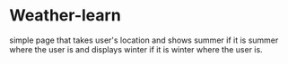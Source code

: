 # Weather-learn

simple page that takes user's location and shows summer if it is summer where the user is and displays winter if it is winter where the user is.
